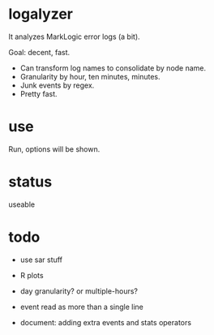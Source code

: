 # logalyzer

It analyzes MarkLogic error logs (a bit).

Goal:  decent, fast.

  - Can transform log names to consolidate by node name.
  - Granularity by hour, ten minutes, minutes.
  - Junk events by regex.
  - Pretty fast.

# use

Run, options will be shown.

# status

useable

# todo

  - use sar stuff
  - R plots
  - day granularity?  or multiple-hours?
  - event read as more than a single line

  - document:  adding extra events and stats operators



